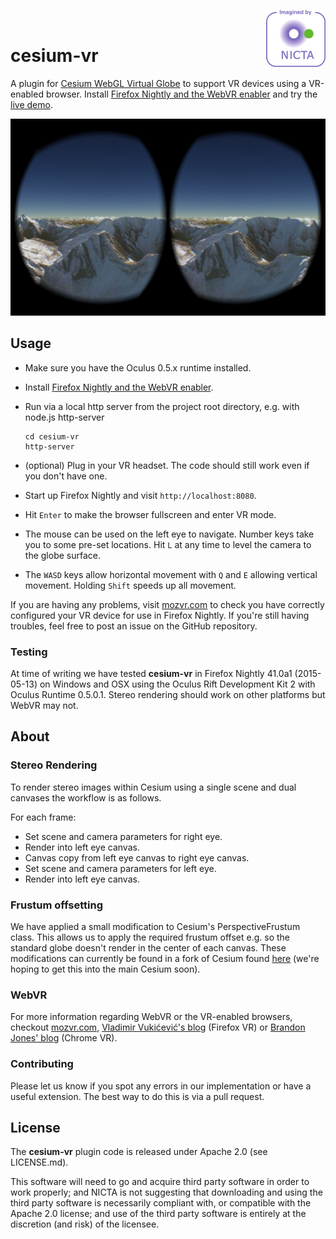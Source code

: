 <a href="http://nicta.com.au/"><img align="right" src="images/nicta_logo.png"></a>
<br>

# cesium-vr

A plugin for [Cesium WebGL Virtual Globe](http://cesiumjs.org) to support VR devices using a VR-enabled browser. Install [Firefox Nightly and the WebVR enabler](http://mozvr.com/downloads/) and try the [live demo](http://nicta.github.io/cesium-vr/).

[![screengrab](images/screengrab.jpg)](http://nicta.github.io/cesium-vr/)

## Usage

- Make sure you have the Oculus 0.5.x runtime installed.
- Install [Firefox Nightly and the WebVR enabler](http://mozvr.com/downloads/).
- Run via a local http server from the project root directory, e.g. with node.js http-server

    ```
    cd cesium-vr
    http-server
    ```

- (optional) Plug in your VR headset. The code should still work even if you don't have one.
- Start up Firefox Nightly and visit `http://localhost:8080`.
- Hit `Enter` to make the browser fullscreen and enter VR mode.
- The mouse can be used on the left eye to navigate.  Number keys take you to some pre-set locations. Hit `L` at any time to level the camera to the globe surface.
- The `WASD` keys allow horizontal movement with `Q` and `E` allowing vertical movement. Holding `Shift` speeds up all movement.

If you are having any problems, visit [mozvr.com](http://mozvr.com) to check you have correctly configured your VR device for use in Firefox Nightly. If you're still having troubles, feel free to post an issue on the GitHub repository.

### Testing
At time of writing we have tested **cesium-vr** in Firefox Nightly 41.0a1 (2015-05-13) on Windows and OSX using the Oculus Rift Development Kit 2 with Oculus Runtime 0.5.0.1.
Stereo rendering should work on other platforms but WebVR may not.

## About

### Stereo Rendering
To render stereo images within Cesium using a single scene and dual canvases the workflow is as follows.

For each frame:

* Set scene and camera parameters for right eye.
* Render into left eye canvas.
* Canvas copy from left eye canvas to right eye canvas.
* Set scene and camera parameters for left eye.
* Render into left eye canvas.

### Frustum offsetting
We have applied a small modification to Cesium's PerspectiveFrustum class.
This allows us to apply the required frustum offset e.g. so the standard globe doesn't render in the center of each canvas. These modifications can currently be found in a fork of Cesium found [here](https://github.com/craigsketchley/cesium/tree/frustumOffset) (we're hoping to get this into the main Cesium soon).

### WebVR
For more information regarding WebVR or the VR-enabled browsers, checkout [mozvr.com](http://mozvr.com), [Vladimir Vukićević's blog](http://blog.bitops.com/blog/2014/06/26/first-steps-for-vr-on-the-web/) (Firefox VR) or [Brandon Jones' blog](http://blog.tojicode.com/2014/07/bringing-vr-to-chrome.html) (Chrome VR).

### Contributing
Please let us know if you spot any errors in our implementation or have a useful extension.  The best way to do this is via a pull request.

## License

The **cesium-vr** plugin code is released under Apache 2.0 (see LICENSE.md).

This software will need to go and acquire third party software in order to work properly; and NICTA is not suggesting that downloading and using the third party software is necessarily compliant with, or compatible with the Apache 2.0 license; and use of the third party software is entirely at the discretion (and risk) of the licensee.
